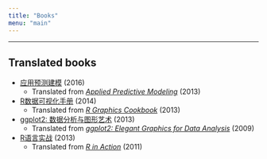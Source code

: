 ```yaml
---
title: "Books"
menu: "main"
---
```


<hr>

## Translated books

- [应用预测建模](https://book.douban.com/subject/26800150/) (2016)
  - Translated from _[Applied Predictive Modeling](http://appliedpredictivemodeling.com/)_ (2013)
- [R数据可视化手册](https://book.douban.com/subject/25873705/) (2014)
  - Translated from _[R Graphics Cookbook](https://r-graphics.org/)_ (2013)
- [ggplot2: 数据分析与图形艺术](https://book.douban.com/subject/24527091/) (2013)
  - Translated from _[ggplot2: Elegant Graphics for Data Analysis](https://ggplot2-book.org/)_ (2009)
- [R语言实战](https://book.douban.com/subject/20382244/) (2013)
  - Translated from _[R in Action](https://www.manning.com/books/r-in-action)_ (2011)
